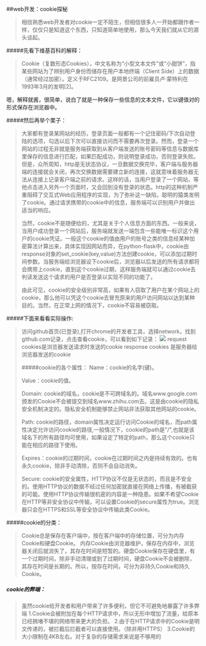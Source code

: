 ##web开发：cookie探秘
> 相信熟悉web开发者对cookie一定不陌生，但相信很多人一开始都跟作者一样，仅仅只是知道这个东西，只知道简单地使用，那么今天我们就从它的源头谈起。

#####先看下维基百科的解释：
> Cookie（复数形态Cookies），中文名称为“小型文本文件”或“小甜饼”，指某些网站为了辨别用户身份而储存在用户本地终端（Client Side）上的数据（通常经过加密）。定义于RFC2109。是网景公司的前雇员卢·蒙特利在1993年3月的发明[2]。
> 
 嗯，解释就酱，很简单，说白了就是一种保存一些信息的文本文件，它以键值对的形式保存在浏览器中。

#####然后再举个栗子：
>大家都有登录某网站的经历，登录页面一般都有一个记住密码/下次自动登陆的选项，勾选以后下次可以直接访问而不需要再次登录。然而，登录一个网站的过程无非就是服务端获取到从客户端发送的账号密码等信息与数据库里保存的信息进行匹配，如果匹配成功，则说明登录成功，否则登录失败。但是，众所周知，http是无状态协议，一旦数据交换完毕，客户端与服务器端的连接就会关闭，再次交换数据需要建立新的连接，这就意味着服务器无法从连接上记录客户端之前的请求。这样的话，当用户登录了一个网站，等他点击进入另外一个页面时，又会回到没有登录的状态。http的这种机制严重阻碍了交互式Web应用程序的实现，为了弥补这一缺陷，聪明的猿类发明了cookie。通过请求携带的cookie中的信息，服务端可以识别用户并做出适当的响应。
>
>当然，cookie不是随便给的，尤其是关于个人信息方面的东西。一般来说，当用户成功登录一个网站后，服务端就发送一端包含一些能唯一标识这个用户的cookie凭证。一般这个cookie的值由用户的账号之类的信息经某种加密算法计算出来，具体实现因网站而异，在python-flask中，cookie由response对象的set_cookie(key,value)方法创建cookie，可以添加过期时间参数。当服务端给浏览器设下cookie后，浏览器以后发送的所有请求都将会携带上cookie，直到这个cookie过期，这样服务端就可以通过cookie去判读发送这个请求的用户是否登录以实现不同的功能了。
>
>由此可见，cookie的安全级别非常高，如果有人窃取了用户在某个网站上的cookie，那么他可以凭这个cookie去冒充原来的用户访问网站以达到某种目的。当然，在正常上网的情况下，cookie不容易被窃取。

#####下面来看看实际操作:
> 访问github首页(已登录),打开chrome的开发者工具，选择network，找到github.com记录，点击查看cookie，可以看到如下记录：
> ![](http://7xtgpc.com2.z0.glb.clouddn.com/cookies.png)
> request cookies是浏览器发送请求时发送的cookie
> response cookies 是服务器给浏览器发送的cookie
> 
> #####cookie的各个属性：
> Name：cookie的名字(键)。
> 
> Value：cookie的值。
> 
> Domain: cookie的域名，cookie是不可跨域名的。域名www.google.com颁发的Cookie不会被提交到域名www.zhihu.com去。这是由cookie的隐私安全机制决定的。隐私安全机制能够禁止网站非法获取其他网站的cookie。
> 
> Path: cookie的路径，domain属性决定运行访问Cookie的域名，而path属性决定允许访问cookie的路径,一般情况下，cookie的path是"/",也就是该域名下的所有路径均可使用，如果设定了特定的path，那么这个cookie只能在相应的路径下使用。
> 
> Expires：cookie的过期时间，cookie在过期时间之内是持续有效的。也有永久cookie，除非手动清除，否则不会自动消失。
> 
> Secure: cookie的安全属性，HTTP协议不仅是无状态的，而且是不安全的。使用HTTP协议的数据不经过任何加密就直接在网络上传播，有被截获的可能。使用HTTP协议传输很机密的内容是一种隐患。如果不希望Cookie在HTTP等非安全协议中传输，可以设置Cookie的secure属性为true。浏览器只会在HTTPS和SSL等安全协议中传输此类Cookie。

#####cookie的分类：
>Cookie总是保存在客户端中，按在客户端中的存储位置，可分为内存Cookie和硬盘Cookie。
内存Cookie由浏览器维护，保存在内存中，浏览器关闭后就消失了，其存在时间是短暂的。硬盘Cookie保存在硬盘里，有一个过期时间，除非手动清理或到了过期时间，硬盘Cookie不会被删除，其存在时间是长期的。所以，按存在时间，可分为非持久Cookie和持久Cookie。

##### cookie的弊端：
> 虽然cookie给开发者和用户带来了许多便利，但它不可避免地暴露了许多弊端
1.Cookie会被附加在每个HTTP请求中，所以无形中增加了流量，给原本已经拥堵不堪的网络带来更大的负担。
2.由于在HTTP请求中的Cookie是明文传递的，被拦截后拦截者可以直接使用。（除非用HTTPS）
3.Cookie的大小限制在4KB左右。对于复杂的存储需求来说是不够用的